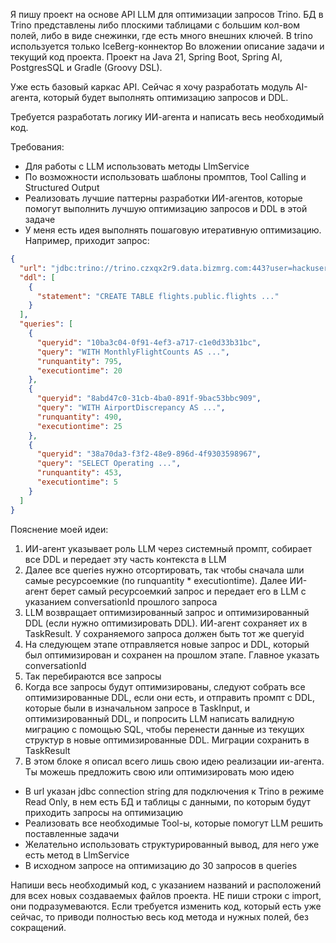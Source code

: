Я пишу проект на основе API LLM для оптимизации запросов Trino.
БД в Trino представлены либо плоскими таблицами с большим кол-вом полей, либо в виде снежинки, где есть много внешних ключей.
В trino используется только IceBerg-коннектор
Во вложении описание задачи и текущий код проекта. Проект на Java 21, Spring Boot, Spring AI, PostgresSQL и Gradle 
(Groovy DSL).

Уже есть базовый каркас API. Сейчас я хочу разработать модуль AI-агента, который будет выполнять оптимизацию запросов и
DDL.

Требуется разработать логику ИИ-агента и написать весь необходимый код.

Требования:

- Для работы с LLM использовать методы LlmService
- По возможности использовать шаблоны промптов, Tool Calling и Structured Output 
- Реализовать лучшие паттерны разработки ИИ-агентов, которые помогут выполнить лучшую оптимизацию запросов и DDL в этой
  задаче
- У меня есть идея выполнять пошаговую итеративную оптимизацию. Например, приходит запрос:
```json
{
  "url": "jdbc:trino://trino.czxqx2r9.data.bizmrg.com:443?user=hackuser&password=dovq(ozaq8ngt)oS",
  "ddl": [
    {
      "statement": "CREATE TABLE flights.public.flights ..."
    }
  ],
  "queries": [
    {
      "queryid": "10ba3c04-0f91-4ef3-a717-c1e0d33b31bc",
      "query": "WITH MonthlyFlightCounts AS ...",
      "runquantity": 795,
      "executiontime": 20
    },
    {
      "queryid": "8abd47c0-31cb-4ba0-891f-9bac53bbc909",
      "query": "WITH AirportDiscrepancy AS ...",
      "runquantity": 490,
      "executiontime": 25
    },
    {
      "queryid": "38a70da3-f3f2-48e9-896d-4f9303598967",
      "query": "SELECT Operating ...",
      "runquantity": 453,
      "executiontime": 5
    }
  ]
}
```
Пояснение моей идеи:
1) ИИ-агент указывает роль LLM через системный промпт, собирает все DDL и передает эту часть контекста в LLM
2) Далее все queries нужно отсортировать, так чтобы сначала шли самые ресурсоемкие (по runquantity *
   executiontime). Далее ИИ-агент берет самый ресурсоемкий запрос и передает его в LLM с указанием conversationId прошлого запроса
3) LLM возвращает оптимизированный запрос и оптимизированный DDL (если нужно оптимизировать DDL). ИИ-агент сохраняет их в TaskResult. 
   У сохраняемого запроса должен быть тот же queryid
4) На следующем этапе отправляется новые запрос и DDL, который был оптимизирован и сохранен на прошлом этапе. Главное указать conversationId
5) Так перебираются все запросы
6) Когда все запросы будут оптимизированы, следуют собрать все оптимизированные DDL, если они есть, и отправить промпт с DDL, 
   которые были в изначальном запросе в TaskInput, и оптимизированный DDL, и попросить LLM написать валидную миграцию с помощью SQL, 
   чтобы перенести данные из текущих структур в новые оптимизированные DDL. Миграции сохранить в TaskResult
7) В этом блоке я описал всего лишь свою идею реализации ии-агента. Ты можешь предложить свою или оптимизировать мою идею

- В url указан jdbc connection string для подключения к Trino в режиме Read Only, в нем есть БД и таблицы с данными, по которым будут приходить запросы на оптимизацию
- Реализовать все необходимые Tool-ы, которые помогут LLM решить поставленные задачи
- Желательно использовать структурированный вывод, для него уже есть метод в LlmService
- В исходном запросе на оптимизацию до 30 запросов в queries 

Напиши весь необходимый код, с указанием названий и расположений для всех новых создаваемых файлов проекта.
НЕ пиши строки с import, они подразумеваются.
Если требуется изменить код, который есть уже сейчас, то приводи полностью весь код метода и нужных полей, без сокращений.